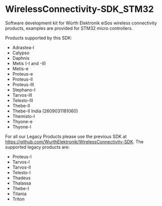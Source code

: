 # WirelessConnectivity-SDK_STM32
Software development kit for Würth Elektronik eiSos wireless connectivity products, examples are provided for STM32 micro controllers.

Products supported by this SDK:

- Adrastea-I
- Calypso
- Daphnis
- Metis (-I and -II)
- Metis-e
- Proteus-e
- Proteus-II
- Proteus-III
- Stephano-I
- Tarvos-III
- Telesto-III
- Thebe-II
- Thebe-II India (2609031181060)
- Themisto-I
- Thyone-e
- Thyone-I

For all our Legacy Products please use the previous SDK at https://github.com/WurthElektronik/WirelessConnectivity-SDK.
The supported legacy products are:

- Proteus-I
- Tarvos-I
- Tarvos-II
- Telesto-I
- Thadeus
- Thalassa
- Thebe-I
- Titania
- Triton

